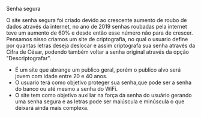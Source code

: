 Senha segura

O site senha segura foi criado devido ao crescente aumento de roubo de dados através da internet, no ano de 2019 senhas roubadas pela internet teve um aumento de 60% e desde então esse número não para de crescer.
Pensamos nisso criamos um site de criptografia, no qual o usuario define por quantas letras deseja deslocar e assim criptografa sua senha através da Cifra de César, podendo também voltar a senha original através da opção "Descriptografar".

- É um site que abrange um publico geral, porém o publico alvo será jovem com idade entre 20 e 40 anos.
- O usuario terá como objetivo proteger sua senha,que pode ser a senha do banco ou até mesmo a senha do WiFi.
- O site tem como objetivo auxiliar na força da senha do usuário gerando uma senha segura e as letras pode ser maiúscula e minúscula o que deixará ainda mais complexa.
